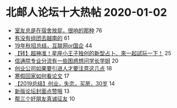 # 北邮人论坛十大热帖 2020-01-02

- [室友总是在宿舍放屁，很响的那种](https://bbs.byr.cn/article/Talking/6176410) 76
- [有没有组团去越南的](https://bbs.byr.cn/article/Feeling/3135316) 61
- [19年秋招总结，互联网or国企](https://bbs.byr.cn/article/Job/2074201) 44
- [【转】超神准！星座小王子独创的新型占卜、來一起試玩一下！](https://bbs.byr.cn/article/Constellations/326533) 25
- [信通院专业分流有一些困惑想问学长学姐](https://bbs.byr.cn/article/AimGraduate/1179151) 20
- [创业公司如果要引进人才要注意这几点](https://bbs.byr.cn/article/Entrepreneurship/25968) 18
- [寒假回家如何看论文](https://bbs.byr.cn/article/Paper/36409) 17
- [【2019总结】创业，失恋，买房，30岁](https://bbs.byr.cn/article/WorkLife/1138153) 14
- [新版论坛封面点赞哦](https://bbs.byr.cn/article/Picture/3253442) 13
- [帮三个好朋友真诚征友](https://bbs.byr.cn/article/Friends/1945960) 10


